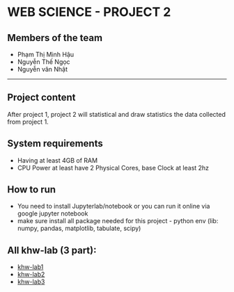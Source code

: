 # WEB SCIENCE - PROJECT 2

## Members of the team

-   Phạm Thị Minh Hậu
-   Nguyễn Thế Ngọc
-   Nguyễn văn Nhật

---

## Project content

After project 1, project 2 will statistical and draw statistics the data collected from project 1.

## System requirements

-   Having at least 4GB of RAM
-   CPU Power at least have 2 Physical Cores, base Clock at least 2hz

## How to run

-   You need to install Jupyterlab/notebook or you can run it online via google jupyter notebook
-   make sure install all package needed for this project - python env (lib: numpy, pandas, matplotlib, tabulate, scipy)

## All khw-lab (3 part):
-  [khw-lab1](https://github.com/ngocsotn/khw-lab1)
-  [khw-lab2](https://github.com/ngocsotn/khw-lab2)
-  [khw-lab3](https://github.com/ngocsotn/khw-lab3)
